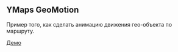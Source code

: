 ## YMaps GeoMotion

Пример того, как сделать анимацию движения гео-объекта по маршруту.

[Демо](http://i4got10.github.io/ymaps-geo-motion/)
